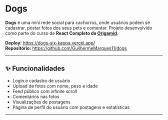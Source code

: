 # Dogs

**Dogs** é uma mini rede social para cachorros, onde usuários podem se cadastrar, postar fotos dos seus pets e comentar. Projeto desenvolvido como parte do curso de **React Completo da [Origamid](https://www.origamid.com/)**.

**Deploy:** https://dogs-six-kappa.vercel.app/  
**Repositório:** https://github.com/GuilhermeMarques11/dogs

---

## ✨ Funcionalidades

- Login e cadastro de usuário
- Upload de fotos com nome, peso e idade
- Feed público com infinite scroll
- Comentários nas fotos
- Visualizações de postagens
- Página de perfil do usuário com postagens e estatísticas

---
